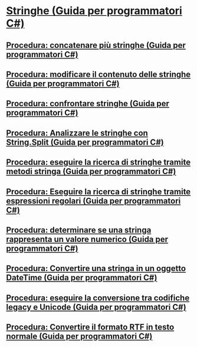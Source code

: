 # [Stringhe (Guida per programmatori C#)](index.md)
## [Procedura: concatenare più stringhe (Guida per programmatori C#)](how-to-concatenate-multiple-strings.md)
## [Procedura: modificare il contenuto delle stringhe (Guida per programmatori C#)](how-to-modify-string-contents.md)
## [Procedura: confrontare stringhe (Guida per programmatori C#)](how-to-compare-strings.md)
## [Procedura: Analizzare le stringhe con String.Split (Guida per programmatori C#)](how-to-parse-strings-using-string-split.md)
## [Procedura: eseguire la ricerca di stringhe tramite metodi stringa (Guida per programmatori C#)](how-to-search-strings-using-string-methods.md)
## [Procedura: Eseguire la ricerca di stringhe tramite espressioni regolari (Guida per programmatori C#)](how-to-search-strings-using-regular-expressions.md)
## [Procedura: determinare se una stringa rappresenta un valore numerico (Guida per programmatori C#)](how-to-determine-whether-a-string-represents-a-numeric-value.md)
## [Procedura: Convertire una stringa in un oggetto DateTime (Guida per programmatori C#)](how-to-convert-a-string-to-a-datetime.md)
## [Procedura: eseguire la conversione tra codifiche legacy e Unicode (Guida per programmatori C#)](how-to-convert-between-legacy-encodings-and-unicode.md)
## [Procedura: Convertire il formato RTF in testo normale (Guida per programmatori C#)](how-to-convert-rtf-to-plain-text.md)
